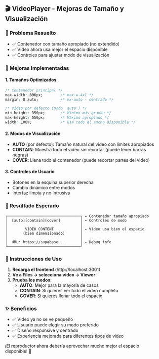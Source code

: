 ## 🎬 VideoPlayer - Mejoras de Tamaño y Visualización

### 🎯 **Problema Resuelto**
- ✅ Contenedor con tamaño apropiado (no extendido)
- ✅ Video ahora usa mejor el espacio disponible
- ✅ Controles para ajustar modo de visualización

### 🔧 **Mejoras Implementadas**

#### 1. **Tamaños Optimizados**
```css
/* Contenedor principal */
max-width: 896px;        /* max-w-4xl */
margin: 0 auto;          /* mx-auto - centrado */

/* Video por defecto (modo 'auto') */
min-height: 350px;       /* Mínimo más grande */
max-height: 550px;       /* Máximo apropiado */
width: 100%;             /* Usa todo el ancho disponible */
```

#### 2. **Modos de Visualización**
- **AUTO** (por defecto): Tamaño natural del video con límites apropiados
- **CONTAIN**: Muestra todo el video sin recortar (puede tener barras negras)
- **COVER**: Llena todo el contenedor (puede recortar partes del video)

#### 3. **Controles de Usuario**
- Botones en la esquina superior derecha
- Cambio dinámico entre modos
- Interfaz limpia y no intrusiva

### 📱 **Resultado Esperado**

```
┌─────────────────────────────────┐ ← Contenedor tamaño apropiado
│  [auto][contain][cover]         │ ← Controles de modo
│                                 │
│        VIDEO CONTENT            │ ← Video usa bien el espacio
│       (bien dimensionado)       │
│                                 │
│  URL: https://supabase...       │ ← Debug info
└─────────────────────────────────┘
```

### 🚀 **Instrucciones de Uso**

1. **Recarga el frontend** (http://localhost:3001)
2. **Ve a Files → selecciona video → Viewer**
3. **Prueba los modos**:
   - **AUTO**: Mejor para la mayoría de casos
   - **CONTAIN**: Si quieres ver todo el video completo
   - **COVER**: Si quieres llenar todo el espacio

### ✨ **Beneficios**

- ✅ Video ya no se ve pequeño
- ✅ Usuario puede elegir su modo preferido
- ✅ Diseño responsive y centrado
- ✅ Experiencia mejorada para diferentes tipos de video

¡El reproductor ahora debería aprovechar mucho mejor el espacio disponible! 🎉
